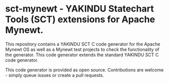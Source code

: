 # sct-mynewt - YAKINDU Statechart Tools (SCT) extensions for Apache Mynewt. 

This repository contains a YAKINDU SCT C code generator for the Apache Mynewt OS as well as a Mynewt test projects to check the functionality of the generator. This code generator extends the standard YAKINDU SCT C code generator.

This code generator is provided as open source. Contributions are welcome - simply queue issues or create a pull requests. 
